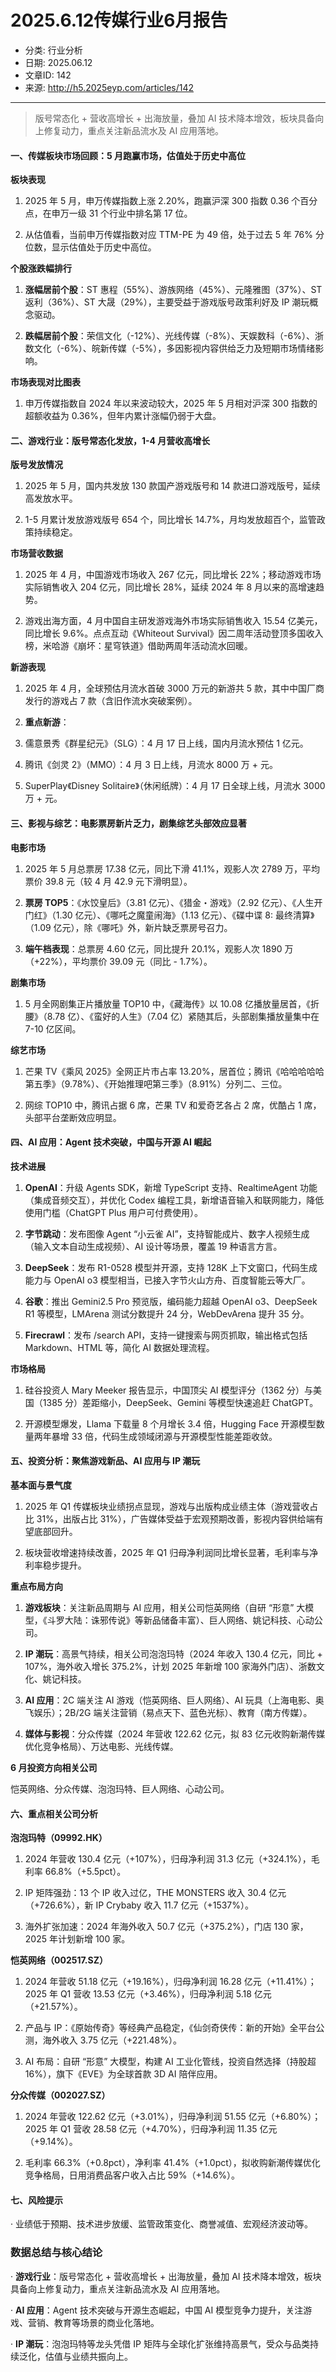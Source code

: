 # 2025.6.12传媒行业6月报告

- 分类: 行业分析
- 日期: 2025.06.12
- 文章ID: 142
- 来源: http://h5.2025eyp.com/articles/142

---

> 版号常态化 + 营收高增长 + 出海放量，叠加 AI 技术降本增效，板块具备向上修复动力，重点关注新品流水及 AI 应用落地。

#### **一、传媒板块市场回顾：5 月跑赢市场，估值处于历史中高位**

**板块表现**

1. 2025 年 5 月，申万传媒指数上涨 2.20%，跑赢沪深 300 指数 0.36 个百分点，在申万一级 31 个行业中排名第 17 位。

2. 从估值看，当前申万传媒指数对应 TTM-PE 为 49 倍，处于过去 5 年 76% 分位数，显示估值处于历史中高位。

**个股涨跌幅排行**

1. **涨幅居前个股**：ST 惠程（55%）、游族网络（45%）、元隆雅图（37%）、ST 返利（36%）、ST 大晟（29%），主要受益于游戏版号政策利好及 IP 潮玩概念驱动。

2. **跌幅居前个股**：荣信文化（-12%）、光线传媒（-8%）、天娱数科（-6%）、浙数文化（-6%）、皖新传媒（-5%），多因影视内容供给乏力及短期市场情绪影响。

**市场表现对比图表**

1. 申万传媒指数自 2024 年以来波动较大，2025 年 5 月相对沪深 300 指数的超额收益为 0.36%，但年内累计涨幅仍弱于大盘。

#### **二、游戏行业：版号常态化发放，1-4 月营收高增长**

**版号发放情况**

1. 2025 年 5 月，国内共发放 130 款国产游戏版号和 14 款进口游戏版号，延续高发放水平。

2. 1-5 月累计发放游戏版号 654 个，同比增长 14.7%，月均发放超百个，监管政策持续稳定。

**市场营收数据**

1. 2025 年 4 月，中国游戏市场收入 267 亿元，同比增长 22%；移动游戏市场实际销售收入 204 亿元，同比增长 28%，延续 2024 年 8 月以来的高增速趋势。

2. 游戏出海方面，4 月中国自主研发游戏海外市场实际销售收入 15.54 亿美元，同比增长 9.6%。点点互动《Whiteout Survival》因二周年活动登顶多国收入榜，米哈游《崩坏：星穹铁道》借助两周年活动流水回暖。

**新游表现**

1. 2025 年 4 月，全球预估月流水首破 3000 万元的新游共 5 款，其中中国厂商发行的游戏占 7 款（含旧作流水突破案例）。

2. **重点新游**：

1. 儒意景秀《群星纪元》（SLG）：4 月 17 日上线，国内月流水预估 1 亿元。

2. 腾讯《剑灵 2》（MMO）：4 月 3 日上线，月流水 8000 万 + 元。

3. SuperPlay《Disney Solitaire》（休闲纸牌）：4 月 17 日全球上线，月流水 3000 万 + 元。

#### **三、影视与综艺：电影票房新片乏力，剧集综艺头部效应显著**

**电影市场**

1. 2025 年 5 月总票房 17.38 亿元，同比下滑 41.1%，观影人次 2789 万，平均票价 39.8 元（较 4 月 42.9 元下滑明显）。

2. **票房 TOP5**：《水饺皇后》（3.81 亿元）、《猎金・游戏》（2.92 亿元）、《人生开门红》（1.30 亿元）、《哪吒之魔童闹海》（1.13 亿元）、《碟中谍 8: 最终清算》（1.09 亿元），除《哪吒》外，新片缺乏票房号召力。

3. **端午档表现**：总票房 4.60 亿元，同比提升 20.1%，观影人次 1890 万（+22%），平均票价 39.09 元（同比 - 1.7%）。

**剧集市场**

1. 5 月全网剧集正片播放量 TOP10 中，《藏海传》以 10.08 亿播放量居首，《折腰》（8.78 亿）、《蛮好的人生》（7.04 亿）紧随其后，头部剧集播放量集中在 7-10 亿区间。

**综艺市场**

1. 芒果 TV《乘风 2025》全网正片市占率 13.20%，居首位；腾讯《哈哈哈哈哈第五季》（9.78%）、《开始推理吧第三季》（8.91%）分列二、三位。

2. 网综 TOP10 中，腾讯占据 6 席，芒果 TV 和爱奇艺各占 2 席，优酷占 1 席，头部平台垄断效应明显。

#### **四、AI 应用：Agent 技术突破，中国与开源 AI 崛起**

**技术进展**

1. **OpenAI**：升级 Agents SDK，新增 TypeScript 支持、RealtimeAgent 功能（集成音频交互），并优化 Codex 编程工具，新增语音输入和联网能力，降低使用门槛（ChatGPT Plus 用户可付费使用）。

2. **字节跳动**：发布图像 Agent “小云雀 AI”，支持智能成片、数字人视频生成（输入文本自动生成视频）、AI 设计等场景，覆盖 19 种语言方言。

3. **DeepSeek**：发布 R1-0528 模型并开源，支持 128K 上下文窗口，代码生成能力与 OpenAI o3 模型相当，已接入字节火山方舟、百度智能云等大厂。

4. **谷歌**：推出 Gemini2.5 Pro 预览版，编码能力超越 OpenAI o3、DeepSeek R1 等模型，LMArena 测试分数提升 24 分，WebDevArena 提升 35 分。

5. **Firecrawl**：发布 /search API，支持一键搜索与网页抓取，输出格式包括 Markdown、HTML 等，简化 AI 数据处理流程。

**市场格局**

1. 硅谷投资人 Mary Meeker 报告显示，中国顶尖 AI 模型评分（1362 分）与美国（1385 分）差距缩小，DeepSeek、Gemini 等模型快速追赶 ChatGPT。

2. 开源模型爆发，Llama 下载量 8 个月增长 3.4 倍，Hugging Face 开源模型数量两年暴增 33 倍，代码生成领域闭源与开源模型性能差距收敛。

#### **五、投资分析：聚焦游戏新品、AI 应用与 IP 潮玩**

**基本面与景气度**

1. 2025 年 Q1 传媒板块业绩拐点显现，游戏与出版构成业绩主体（游戏营收占比 31%，出版占比 31%），广告媒体受益于宏观预期改善，影视内容供给端有望底部回升。

2. 板块营收增速持续改善，2025 年 Q1 归母净利润同比增长显著，毛利率与净利率稳步提升。

**重点布局方向**

1. **游戏板块**：关注新品周期与 AI 应用，相关公司恺英网络（自研 “形意” 大模型，《斗罗大陆：诛邪传说》等新品储备丰富）、巨人网络、姚记科技、心动公司。

2. **IP 潮玩**：高景气持续，相关公司泡泡玛特（2024 年收入 130.4 亿元，同比 + 107%，海外收入增长 375.2%，计划 2025 年新增 100 家海外门店）、浙数文化、姚记科技。

3. **AI 应用**：2C 端关注 AI 游戏（恺英网络、巨人网络）、AI 玩具（上海电影、奥飞娱乐）；2B/2G 端关注营销（易点天下、蓝色光标）、教育（南方传媒）。

4. **媒体与影视**：分众传媒（2024 年营收 122.62 亿元，拟 83 亿元收购新潮传媒优化竞争格局）、万达电影、光线传媒。

**6 月投资方向相关公司**

恺英网络、分众传媒、泡泡玛特、巨人网络、心动公司。

#### **六、重点相关公司分析**

**泡泡玛特（****09992.HK****）**

1. 2024 年营收 130.4 亿元（+107%），归母净利润 31.3 亿元（+324.1%），毛利率 66.8%（+5.5pct）。

2. IP 矩阵强劲：13 个 IP 收入过亿，THE MONSTERS 收入 30.4 亿元（+726.6%），新 IP Crybaby 收入 11.7 亿元（+1537%）。

3. 海外扩张加速：2024 年海外收入 50.7 亿元（+375.2%），门店 130 家，2025 年计划新增 100 家。

**恺英网络（002517.SZ）**

1. 2024 年营收 51.18 亿元（+19.16%），归母净利润 16.28 亿元（+11.41%）；2025 年 Q1 营收 13.53 亿元（+3.46%），归母净利润 5.18 亿元（+21.57%）。

2. 产品与 IP：《原始传奇》等经典产品稳定，《仙剑奇侠传：新的开始》全平台公测，海外收入 3.75 亿元（+221.48%）。

3. AI 布局：自研 “形意” 大模型，构建 AI 工业化管线，投资自然选择（持股超 16%），旗下《EVE》为全球首款 3D AI 陪伴应用。

**分众传媒（002027.SZ）**

1. 2024 年营收 122.62 亿元（+3.01%），归母净利润 51.55 亿元（+6.80%）；2025 年 Q1 营收 28.58 亿元（+4.70%），归母净利润 11.35 亿元（+9.14%）。

2. 毛利率 66.3%（+0.8pct），净利率 41.4%（+1.0pct），拟收购新潮传媒优化竞争格局，日用消费品客户收入占比 59%（+14.6%）。

#### **七、风险提示**

· 业绩低于预期、技术进步放缓、监管政策变化、商誉减值、宏观经济波动等。

### **数据总结与核心结论**

· **游戏行业**：版号常态化 + 营收高增长 + 出海放量，叠加 AI 技术降本增效，板块具备向上修复动力，重点关注新品流水及 AI 应用落地。

· **AI 应用**：Agent 技术突破与开源生态崛起，中国 AI 模型竞争力提升，关注游戏、营销、教育等场景的商业化落地。

· **IP 潮玩**：泡泡玛特等龙头凭借 IP 矩阵与全球化扩张维持高景气，受众与品类持续泛化，估值与业绩共振向上。
